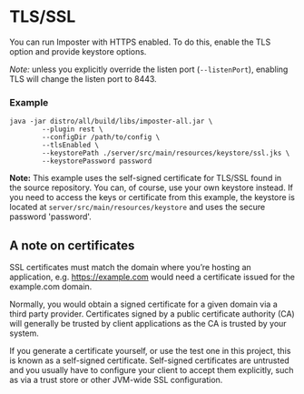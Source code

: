 # TLS/SSL

You can run Imposter with HTTPS enabled. To do this, enable the TLS option and provide keystore options.

*Note:* unless you explicitly override the listen port (`--listenPort`), enabling TLS will change the listen port to 8443.

### Example

    java -jar distro/all/build/libs/imposter-all.jar \
            --plugin rest \
            --configDir /path/to/config \
            --tlsEnabled \
            --keystorePath ./server/src/main/resources/keystore/ssl.jks \
            --keystorePassword password

**Note:** This example uses the self-signed certificate for TLS/SSL found in the source repository. You can, of course, use your own keystore instead. If you need to access the keys or certificate from this example, the keystore is located at `server/src/main/resources/keystore` and uses the secure password 'password'.

## A note on certificates

SSL certificates must match the domain where you’re hosting an application, e.g. https://example.com would need a certificate issued for the example.com domain.

Normally, you would obtain a signed certificate for a given domain via a third party provider. Certificates signed by a public certificate authority (CA) will generally be trusted by client applications as the CA is trusted by your system.

If you generate a certificate yourself, or use the test one in this project, this is known as a self-signed certificate. Self-signed certificates are untrusted and you usually have to configure your client to accept them explicitly, such as via a trust store or other JVM-wide SSL configuration.
